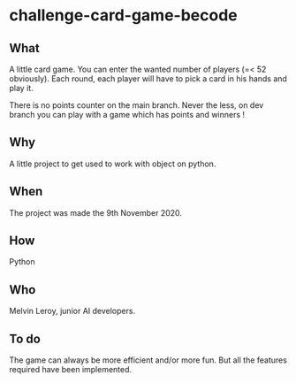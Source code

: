 # challenge-card-game-becode

## What

A little card game.
You can enter the wanted number of players (=< 52 obviously).
Each round, each player will have to pick a card in his hands and play it.

There is no points counter on the main branch. Never the less, on dev branch you can play with a game which has points and winners !

## Why

A little project to get used to work with object on python.

## When

The project was made the 9th November 2020.

## How

Python

## Who

Melvin Leroy, junior AI developers.

## To do

The game can always be more efficient and/or more fun. But all the features required have been implemented.
